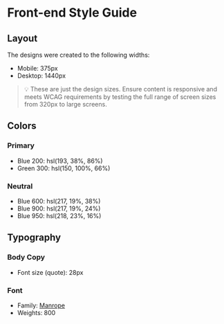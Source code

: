 # Front-end Style Guide

## Layout

The designs were created to the following widths:

- Mobile: 375px
- Desktop: 1440px

> 💡 These are just the design sizes. Ensure content is responsive and meets WCAG requirements by testing the full range of screen sizes from 320px to large screens.

## Colors

### Primary

- Blue 200: hsl(193, 38%, 86%)
- Green 300: hsl(150, 100%, 66%)

### Neutral

- Blue 600: hsl(217, 19%, 38%)
- Blue 900: hsl(217, 19%, 24%)
- Blue 950: hsl(218, 23%, 16%)

## Typography

### Body Copy

- Font size (quote): 28px

### Font

- Family: [Manrope](https://fonts.google.com/specimen/Manrope)
- Weights: 800
